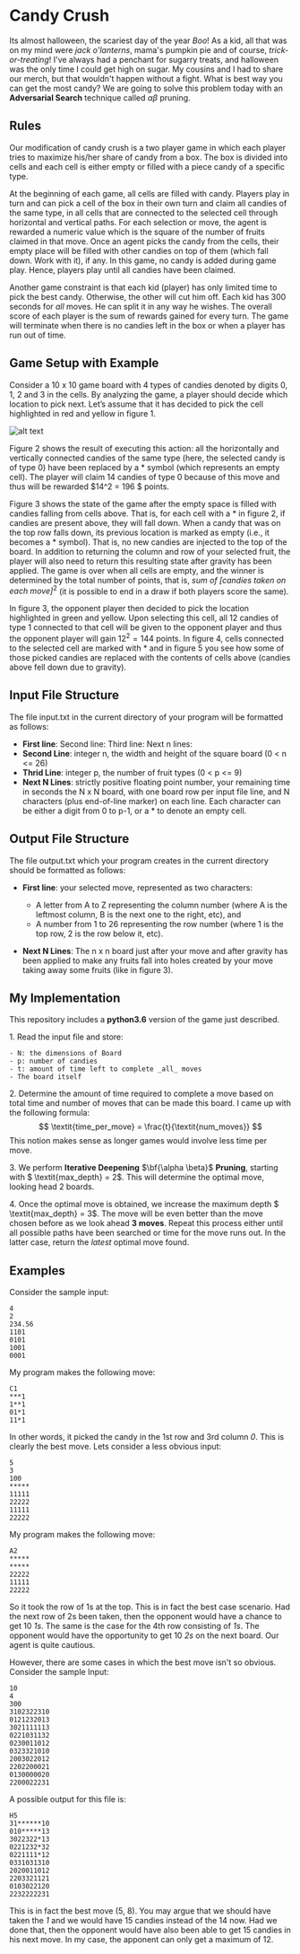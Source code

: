 # Candy Crush 

Its almost halloween, the scariest day of the year _Boo_! As a kid, all that was on my mind were _jack o'lanterns_, mama's pumpkin pie and of course, _trick-or-treating_! I've always had a penchant for sugarry treats, and halloween was the only time I could get high on sugar. My cousins and I had to share our merch, but that wouldn't happen without a fight. What is best way you can get the most candy? We are going to solve this problem today with an **Adversarial Search** technique called $\alpha \beta$ pruning.  


## Rules

Our modification of candy crush is a two player game in which each player tries to maximize his/her share of candy from a box. The box is divided into cells and each cell is either empty or filled with a piece candy of a specific type.

At the beginning of each game, all cells are filled with candy. Players play in turn and can pick a cell of the box in their own turn and claim all candies of the same type, in all cells that are connected to the selected cell through horizontal and vertical paths. For each selection or move, the agent is rewarded a numeric value which is the square of the number of fruits claimed in that move. Once an agent picks the candy from the cells, their empty place will be filled with other candies on top of them (which fall down. Work with it), if any. In this game, no candy is added during game play. Hence, players play until all candies have been claimed.

Another game constraint is that each kid (player) has only limited time to pick the best candy. Otherwise, the other will cut him off. Each kid has 300 seconds for _all_ moves. He can split it in any way he wishes. The overall score of each player is the sum of rewards gained for every turn. The game will terminate when there is no candies left in the box or when a player has run out of time.

## Game Setup with Example

Consider a 10 x 10 game board with 4 types of candies denoted by digits 0, 1, 2 and 3 in the cells. By analyzing the game, a player should decide which location to pick next. Let’s assume that it has decided to pick the cell highlighted in red and yellow in figure 1.

![alt text](mics/instruction_fig.png "Logo Title Text 1")

Figure 2 shows the result of executing this action: all the horizontally and vertically connected candies of the same type (here, the selected candy is of type 0) have been replaced by a * symbol (which represents an empty cell). The player will claim 14 candies of type 0 because of this move and thus will be rewarded $14^2 = 196 $ points.

Figure 3 shows the state of the game after the empty space is filled with candies falling from cells above. That is, for each cell with a \* in figure 2, if candies are present above, they will fall down. When a candy that was on the top row falls down, its previous location is marked as empty (i.e., it becomes a * symbol). That is, no new candies are injected to the top of the board. In addition to returning the column and row of your selected fruit, the player will also need to return this resulting state after gravity has been applied. The game is over when all cells are empty, and the winner is determined by the total number of points, that is, $\textit{sum of [candies taken on each move]}^2$ (it is possible to end in a draw if both players score the same).

In figure 3, the opponent player then decided to pick the location highlighted in green and yellow. Upon selecting this cell, all 12 candies of type 1 connected to that cell will be given to the opponent player and thus the opponent player will gain $12^2 = 144$ points. In figure 4, cells connected to the selected cell are marked with * and in figure 5 you see how some of those picked candies are replaced with the contents of cells above (candies above fell down due to gravity).

## Input File Structure

The file input.txt in the current directory of your program will be formatted as follows:

- **First line**: Second line: Third line: Next n lines:
- **Second Line**: integer n, the width and height of the square board (0 < n <= 26)
- **Thrid Line**: integer p, the number of fruit types (0 < p <= 9)
- **Next N Lines**: strictly positive floating point number, your remaining time in seconds the N x N board, with one board row per input file line, and N characters (plus end-of-line marker) on each line. Each character can be either a digit from 0 to p-1, or a * to denote an empty cell.

## Output File Structure

The file output.txt which your program creates in the current directory should be formatted as follows:
- **First line**: your selected move, represented as two characters:
    - A letter from A to Z representing the column number (where A is the leftmost column, B is the next one to the right, etc), and
    - A number from 1 to 26 representing the row number (where 1 is the top row, 2 is the row below it, etc).


- **Next N Lines**: The n x n board just after your move and after gravity has been applied to make any fruits fall into holes created by your move taking away some fruits (like in figure 3).

## My Implementation

This repository includes a **python3.6** version of the game just described. 


1\. Read the input file and store:

    - N: the dimensions of Board
    - p: number of candies
    - t: amount of time left to complete _all_ moves
    - The board itself

2\. Determine the amount of time required to complete a move based on total time and number of moves that can be made this board. I came up with the following formula: $$ \textit{time_per_move} = \frac{t}{\textit{num_moves}} $$   This notion makes sense as longer games would involve less time per move.

3\. We perform **Iterative Deepening** $\bf{\alpha \beta}$ **Pruning**, starting with $ \textit{max_depth} = 2$. This will determine the optimal move, looking head 2 boards. 


4\. Once the optimal move is obtained, we increase the maximum depth $ \textit{max_depth} = 3$. The move will be even better than the move chosen before as we look ahead **3 moves**. Repeat this process either until all possible paths have been searched or time for the move runs out. In the latter case, return the _latest_ optimal move found. 

## Examples

Consider the sample input:

```
4
2
234.56
1101
0101
1001
0001
```

My program makes the following move:

```
C1
***1
1**1
01*1
11*1
```

In other words, it picked the candy in the 1st row and 3rd column _0_. This is clearly the best move. Lets consider a less obvious input:

```
5
3
100
*****
11111
22222
11111
22222
```

My program makes the following move:

```
A2
*****
*****
22222
11111
22222
```

So it took the row of 1s at the top. This is in fact the best case scenario. Had the next row of 2s been taken, then the opponent would have a chance to get 10 _1s_. The same is the case for the 4th row consisting of _1s_. The opponent would have the opportunity to get 10 _2s_ on the next board. Our agent is quite cautious.

However, there are some cases in which the best move isn't so obvious. Consider the sample Input:

```
10
4
300
3102322310
0121232013
3021111113
0221031132
0230011012
0323321010
2003022012
2202200021
0130000020
2200022231
```

A possible output for this file is:

```
H5
31******10
010*****13
3022322*13
0221232*32
0221111*12
0331031310
2020011012
2203321121
0103022120
2232222231
```

This is in fact the best move (5, 8). You may argue that we should have taken the _1_ and we would have 15 candies instead of the 14 now. Had we done that, then the opponent would have also been able to get 15 candies in his next move. In my case, the apponent can only get a maximum of 12. 



